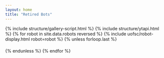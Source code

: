 ```yaml
---
layout: home
title: "Retired Bots"
---
```

<div class="retired-robots">
    {% include structure/gallery-script.html %}
    {% include structure/ytapi.html %}
    {% for robot in site.data.robots reversed %}
        {% include uofsc/robot-display.html robot=robot %}
        {% unless forloop.last %}
        <div style="height: 1px;background-color:{{site.data.theme.neutral1}};margin-top:20px;"></div>
        {% endunless %}
    {% endfor %}
</div>